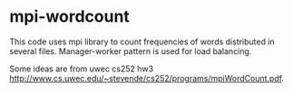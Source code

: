 # mpi-wordcount
This code uses mpi library to count frequencies of words distributed in several files.
Manager-worker pattern is used for load balancing.

Some ideas are from uwec cs252 hw3 http://www.cs.uwec.edu/~stevende/cs252/programs/mpiWordCount.pdf. 
